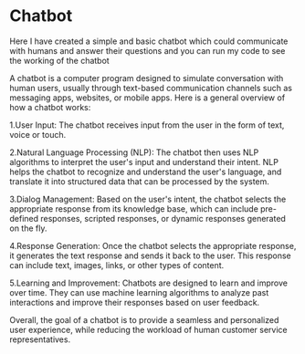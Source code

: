 # Chatbot


Here I have created a simple and basic chatbot which could communicate with humans and answer their questions and you can run my code to see the working of the chatbot

A chatbot is a computer program designed to simulate conversation with human users, usually through text-based communication channels such as messaging apps, websites, or mobile apps. Here is a general overview of how a chatbot works:

1.User Input: The chatbot receives input from the user in the form of text, voice or touch.

2.Natural Language Processing (NLP): The chatbot then uses NLP algorithms to interpret the user's input and understand their intent. NLP helps the chatbot to recognize and understand the user's language, and translate it into structured data that can be processed by the system.

3.Dialog Management: Based on the user's intent, the chatbot selects the appropriate response from its knowledge base, which can include pre-defined responses, scripted responses, or dynamic responses generated on the fly.

4.Response Generation: Once the chatbot selects the appropriate response, it generates the text response and sends it back to the user. This response can include text, images, links, or other types of content.

5.Learning and Improvement: Chatbots are designed to learn and improve over time. They can use machine learning algorithms to analyze past interactions and improve their responses based on user feedback.

Overall, the goal of a chatbot is to provide a seamless and personalized user experience, while reducing the workload of human customer service representatives.
